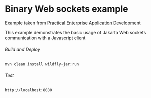 Binary Web sockets example
=====================================
Example taken from [Practical Enterprise Application Development](http://www.itbuzzpress.com/ebooks/java-ee-7-development-on-wildfly.html)

This example demonstrates the basic usage of Jakarta Web sockets communication with a Javascript client
###### Build and Deploy
```shell
mvn clean install wildfly-jar:run
```

###### Test
```shell
http://localhost:8080
```

 
